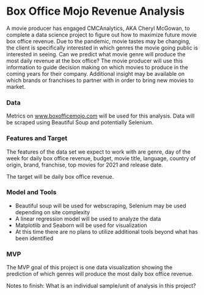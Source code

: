 # Box Office Mojo Revenue Analysis

A movie producer has engaged CMCAnalytics, AKA Cheryl McGowan, to complete a data science project to figure out how to maximize future movie box office revenue.  Due to the pandemic, movie tastes may be changing, the client is specifically interested in which genres the movie going public is interested in seeing. Can we predict what movie genre will produce the most daily revenue at the box office?  The movie producer will use this information to guide decision making on which movies to produce in the coming years for their company. Additional insight may be available on which brands or franchises to partner with in order to bring new movies to market.

### Data
Metrics on www.boxofficemojo.com will be used for this analysis.  Data will be scraped using Beautiful Soup and potentially Selenium.  

### Features and Target
The features of the data set we expect to work with are genre, day of the week for daily box office revenue, budget, movie title, language, country of origin, brand, franchise, top movies for 2021 and release date. 

The target will be daily box office revenue.

### Model and Tools
- Beautiful soup will be used for webscraping, Selenium may be used depending on site complexity
- A linear regression model will be used to analyze the data  
- Matplotlib and Seaborn will be used for visualization
- At this time there are no plans to utilize additional tools beyond what has been identified  

### MVP
The MVP goal of this project is one data visualization showing the prediction of which genres will produce the most daily box office revenue.


Notes to finish:
What is an individual sample/unit of analysis in this project?


